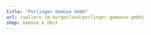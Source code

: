 ```yaml
---
title: "Perlinger Gemüse GmbH"
url: /wallern-im-burgenland/perlinger-gemuese-gmbh/
shop: Gemüse & Obst
---
```

